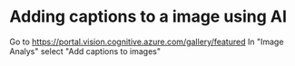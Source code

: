 # Adding captions to a image using AI

Go to https://portal.vision.cognitive.azure.com/gallery/featured
In "Image Analys" select "Add captions to images"
